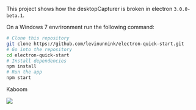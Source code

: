 This project shows how the desktopCapturer is broken in electron `3.0.0-beta.1`. 

On a Windows 7 envrironment run the following command:

```bash
# Clone this repository
git clone https://github.com/levinunnink/electron-quick-start.git
# Go into the repository
cd electron-quick-start
# Install dependencies
npm install
# Run the app
npm start
```

Kaboom

![](https://d.pr/i/AzWWsj.png)
